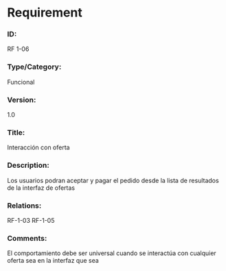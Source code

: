 # Requirement

### ID:

RF 1-06

### Type/Category:

Funcional

### Version:

1.0

### Title:

Interacción con oferta

### Description:

Los usuarios podran aceptar y pagar el pedido desde la lista de resultados de la interfaz de ofertas

### Relations:

RF-1-03
RF-1-05

### Comments:

El comportamiento debe ser universal cuando se interactúa con cualquier oferta sea en la interfaz que sea
